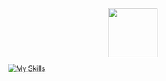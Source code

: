 <div id="header" align="center">
  <img src="[https://media.giphy.com/media/M9gbBd9nbDrOTu1Mqx/giphy.gif](https://i.giphy.com/media/v1.Y2lkPTc5MGI3NjExdDJxajVjeWd0MzcxZnZ4MzM1bWV5djRqbmd3dXFoNmppbTZibW5kdSZlcD12MV9pbnRlcm5hbF9naWZfYnlfaWQmY3Q9Zw/dxn6fRlTIShoeBr69N/giphy.gif)" width="100"/>
</div>



[![My Skills](https://skillicons.dev/icons?i=p5js,ableton,codepen,ps,visualstudio)](https://skillicons.dev)

<!---
Rotheca/Rotheca is a ✨ special ✨ repository because its `README.md` (this file) appears on your GitHub profile.
You can click the Preview link to take a look at your changes.
--->
